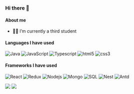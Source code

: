 ### Hi there 👋

#### About me
- 👨‍💻 I’m currently a third student

#### Languages I have used

![Java](https://img.shields.io/badge/-java-000000?style=flat&logo=Java)
![JavaScript](https://img.shields.io/badge/-javascript-000000?style=flat&logo=JavaScript)
![Typescript](https://img.shields.io/badge/-typescript-000000?style=flat&logo=Typescript)
![html5](https://img.shields.io/badge/-html5-000000?style=flat&logo=html5)
![css3](https://img.shields.io/badge/-css3-000000?style=flat&logo=css3)

#### Frameworks I have used

![React](https://img.shields.io/badge/-React-000000?style=flat&logo=React)
![Redux](https://img.shields.io/badge/-Redux-000000?style=flat&logo=redux)
![Nodejs](https://img.shields.io/badge/-node.js-000000?style=flat&logo=node.js)
![Mongo](https://img.shields.io/badge/-mongo-000000?style=flat&logo=mongodb)
![SQL](https://img.shields.io/badge/-SQL-000000?style=flat&logo=MySQL)
![Nest](https://img.shields.io/badge/-Nest-000000?style=flat&logo=Nest.js)
![Antd](https://img.shields.io/badge/-Antd-000000?style=flat&logo=Antd)

<div style="margin-left: 0">
  <img src="https://github-readme-stats.vercel.app/api?username=immint023&show_icons=true&theme=tokyonight&count_private=true">
  <img src="https://github-readme-stats.vercel.app/api/top-langs/?username=immint023&hide_langs_below=1&layout=compact&theme=tokyonight">
</div>
